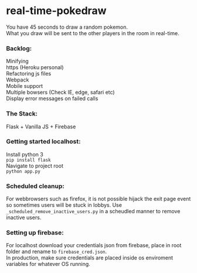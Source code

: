 # real-time-pokedraw

You have 45 seconds to draw a random pokemon.  
What you draw will be sent to the other players in the room in real-time.

### Backlog:

Minifying  
https (Heroku personal)  
Refactoring js files  
Webpack  
Mobile support  
Multiple bowsers (Check IE, edge, safari etc)  
Display error messages on failed calls

### The Stack:

Flask + Vanilla JS + Firebase

### Getting started localhost:

Install python 3  
`pip install flask`  
Navigate to project root  
`python app.py`

### Scheduled cleanup:

For webbrowsers such as firefox, it is not possible hijack the exit page event so sometimes users will be stuck in lobbys.
Use `_scheduled_remove_inactive_users.py` in a scheudled manner to remove inactive users.

### Setting up firebase:

For localhost download your credentials json from firebase, place in root folder and rename to `firebase_cred.json`.  
In production, make sure credentials are placed inside os enviroment variables for whatever OS running.
